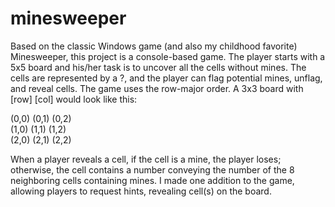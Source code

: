 # minesweeper
Based on the classic Windows game (and also my childhood favorite) Minesweeper, this project is a console-based game. The player starts with a 5x5 board and his/her task is to uncover all the cells without mines. The cells are represented by a ?, and the player can flag potential mines, unflag, and reveal cells. The game uses the row-major order. A 3x3 board with [row] [col] would look like this:

(0,0) (0,1) (0,2) <br>
(1,0) (1,1) (1,2) <br>
(2,0) (2,1) (2,2)

When a player reveals a cell, if the cell is a mine, the player loses; otherwise, the cell contains a number conveying the number of the 8 neighboring cells containing mines. I made one addition to the game, allowing players to request hints, revealing cell(s) on the board.
